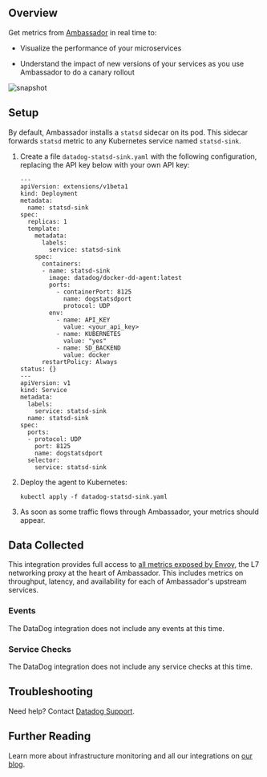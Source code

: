 ## Overview

Get metrics from [Ambassador](https://www.getambassador.io) in real time to:

* Visualize the performance of your microservices

* Understand the impact of new versions of your services as you use Ambassador to do a canary rollout

![snapshot](https://raw.githubusercontent.com/DataDog/integrations-extras/master/Ambassador/Images/upstream-req-time.png)

## Setup

By default, Ambassador installs a `statsd` sidecar on its pod. This sidecar forwards `statsd` metric to any Kubernetes service named `statsd-sink`.

1. Create a file `datadog-statsd-sink.yaml` with the following configuration, replacing the API key below with your own API key:

   ```
   ---
   apiVersion: extensions/v1beta1
   kind: Deployment
   metadata:
     name: statsd-sink
   spec:
     replicas: 1
     template:
       metadata:
         labels:
           service: statsd-sink
       spec:
         containers:
         - name: statsd-sink
           image: datadog/docker-dd-agent:latest
           ports:
             - containerPort: 8125
               name: dogstatsdport
               protocol: UDP
           env:
             - name: API_KEY
               value: <your_api_key>
             - name: KUBERNETES
               value: "yes"
             - name: SD_BACKEND
               value: docker
         restartPolicy: Always
   status: {}
   ---
   apiVersion: v1
   kind: Service
   metadata:
     labels:
       service: statsd-sink
     name: statsd-sink
   spec:
     ports:
     - protocol: UDP
       port: 8125
       name: dogstatsdport
     selector:
       service: statsd-sink
   ```

2. Deploy the agent to Kubernetes:

   ```
   kubectl apply -f datadog-statsd-sink.yaml
   ```

3. As soon as some traffic flows through Ambassador, your metrics should appear.

## Data Collected

This integration provides full access to [all metrics exposed by Envoy](https://www.envoyproxy.io/docs/envoy/latest/configuration/cluster_manager/cluster_stats.html#config-cluster-manager-cluster-stats), the L7 networking proxy at the heart of Ambassador. This includes metrics on throughput, latency, and availability for each of Ambassador's upstream services.

### Events

The DataDog integration does not include any events at this time.

### Service Checks

The DataDog integration does not include any service checks at this time.

## Troubleshooting
Need help? Contact [Datadog Support](http://docs.datadoghq.com/help/).

## Further Reading

Learn more about infrastructure monitoring and all our integrations on [our blog](https://www.datadoghq.com/blog/).
